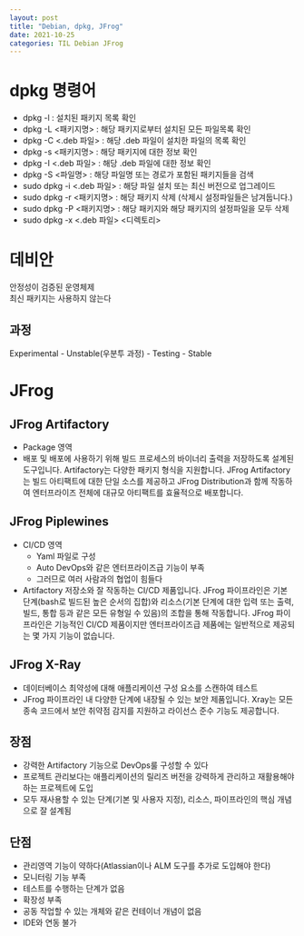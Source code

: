 ```yaml
---
layout: post
title: "Debian, dpkg, JFrog"
date: 2021-10-25
categories: TIL Debian JFrog
---
```



# dpkg 명령어

- dpkg -l : 설치된 패키지 목록 확인
- dpkg -L <패키지명> : 해당 패키지로부터 설치된 모든 파일목록 확인
- dpkg -C <.deb 파일> : 해당 .deb 파일이 설치한 파일의 목록 확인
- dpkg -s <패키지명> : 해당 패키지에 대한 정보 확인
- dpkg -I <.deb 파일> : 해당 .deb 파일에 대한 정보 확인
- dpkg -S <파일명> : 해당 파일명 또는 경로가 포함된 패키지들을 검색
- sudo dpkg -i <.deb 파일> : 해당 파일 설치 또는 최신 버전으로 업그레이드
- sudo dpkg -r <패키지명> : 해당 패키지 삭제 (삭제시 설정파일들은 남겨둡니다.)
- sudo dpkg -P <패키지명> : 해당 패키지와 해당 패키지의 설정파일을 모두 삭제
- sudo dpkg -x <.deb 파일> <디렉토리>

# 데비안

안정성이 검증된 운영체제  
최신 패키지는 사용하지 않는다

## 과정
Experimental - Unstable(우분투 과정) - Testing - Stable

# JFrog

## JFrog Artifactory
- Package 영역
- 배포 및 배포에 사용하기 위해 빌드 프로세스의 바이너리 출력을 저장하도록 설계된 도구입니다. Artifactory는 다양한 패키지 형식을 지원합니다. JFrog Artifactory는 빌드 아티팩트에 대한 단일 소스를 제공하고 JFrog Distribution과 함께 작동하여 엔터프라이즈 전체에 대규모 아티팩트를 효율적으로 배포합니다.

## JFrog Piplewines 
- CI/CD 영역
    - Yaml 파일로 구성
    - Auto DevOps와 같은 엔터프라이즈급 기능이 부족
    - 그러므로 여러 사람과의 협업이 힘들다
-  Artifactory 저장소와 잘 작동하는 CI/CD 제품입니다. JFrog 파이프라인은 기본 단계(bash로 빌드된 높은 순서의 집합)와 리소스(기본 단계에 대한 입력 또는 출력, 빌드, 통합 등과 같은 모든 유형일 수 있음)의 조합을 통해 작동합니다. JFrog 파이프라인은 기능적인 CI/CD 제품이지만 엔터프라이즈급 제품에는 일반적으로 제공되는 몇 가지 기능이 없습니다.

## JFrog X-Ray
- 데이터베이스 최약성에 대해 애플리케이션 구성 요소를 스캔하여 테스트
- JFrog 파이프라인 내 다양한 ​​단계에 내장될 수 있는 보안 제품입니다. Xray는 모든 종속 코드에서 보안 취약점 감지를 지원하고 라이선스 준수 기능도 제공합니다.

## 장점
- 강력한 Artifactory 기능으로 DevOps룰 구성할 수 있다
- 프로젝트 관리보다는 애플리케이션의 릴리즈 버전을 강력하게 관리하고 재활용해야 하는 프로젝트에 도입
- 모두 재사용할 수 있는 단계(기본 및 사용자 지정), 리소스, 파이프라인의 핵심 개념으로 잘 설계됨

## 단점
- 관리영역 기능이 약하다(Atlassian이나 ALM 도구를 추가로 도입해야 한다)
- 모니터링 기능 부족 
- 테스트를 수행하는 단계가 없음
- 확장성 부족
- 공동 작업할 수 있는 개체와 같은 컨테이너 개념이 없음
- IDE와 연동 불가
